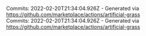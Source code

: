 Commits: 2022-02-20T21:34:04.926Z - Generated via https://github.com/marketplace/actions/artificial-grass
<br>
Commits: 2022-02-20T21:34:04.926Z - Generated via https://github.com/marketplace/actions/artificial-grass
<br>
